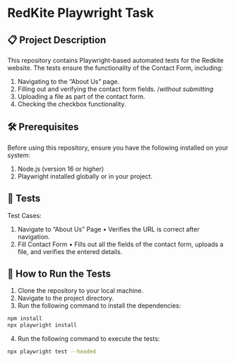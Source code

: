 # RedKite Playwright Task

## 📋 Project Description
This repository contains Playwright-based automated tests for the Redkite website. The tests ensure the functionality of the Contact Form, including:

1.  Navigating to the “About Us” page. 
2. Filling out and verifying the contact form fields.  /_without submitting_
3. Uploading a file as part of the contact form.
4. Checking the checkbox functionality. 

## 🛠 Prerequisites
Before using this repository, ensure you have the following installed on your system:
1. Node.js (version 16 or higher)
2. Playwright installed globally or in your project.

## 🧪 Tests

Test Cases:
1. Navigate to “About Us” Page  •  Verifies the URL is correct after navigation.
2. Fill Contact Form • Fills out all the fields of the contact form, uploads a file, and verifies the entered details.

## 🚀 How to Run the Tests
1. Clone the repository to your local machine.
2. Navigate to the project directory.
3. Run the following command to install the dependencies:
```bash
npm install
npx playwright install
```
4. Run the following command to execute the tests:
```bash
npx playwright test --headed
```
